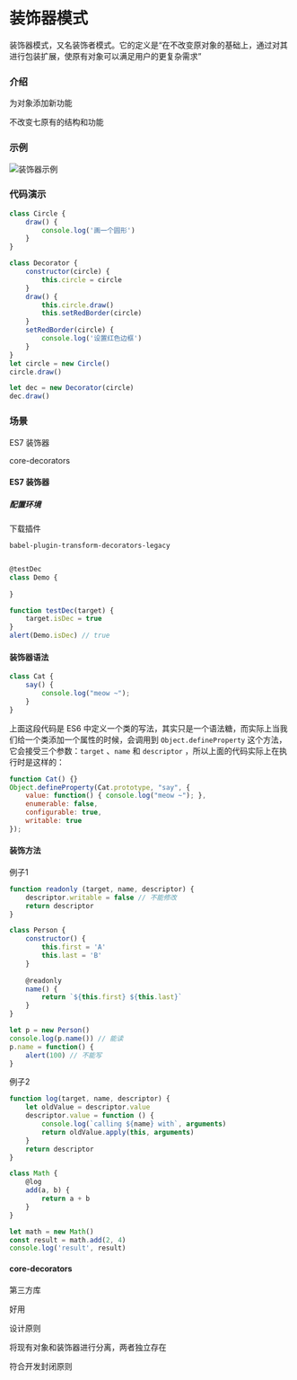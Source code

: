 # 装饰器模式

装饰器模式，又名装饰者模式。它的定义是“在不改变原对象的基础上，通过对其进行包装扩展，使原有对象可以满足用户的更复杂需求”



### 介绍

为对象添加新功能

不改变七原有的结构和功能



### 示例

![装饰器示例](H:\code\elaine\docs\.vuepress\public\images\DesignPattern\装饰器示例.png)



### 代码演示

```javascript
class Circle {
    draw() {
        console.log('画一个圆形')
    }
}

class Decorator {
    constructor(circle) {
        this.circle = circle
    }
    draw() {
        this.circle.draw()
        this.setRedBorder(circle)
    }
    setRedBorder(circle) {
        console.log('设置红色边框')
    }
}
let circle = new Circle()
circle.draw()

let dec = new Decorator(circle)
dec.draw()

```



### 场景

ES7 装饰器

core-decorators



#### ES7 装饰器

##### 配置环境

下载插件

`babel-plugin-transform-decorators-legacy`

```javascript

@testDec
class Demo {
    
}

function testDec(target) {
    target.isDec = true
}
alert(Demo.isDec) // true
```



#### 装饰器语法

```javascript
class Cat {
    say() {
        console.log("meow ~");
    }
}
```

  上面这段代码是 ES6 中定义一个类的写法，其实只是一个语法糖，而实际上当我们给一个类添加一个属性的时候，会调用到 `Object.defineProperty` 这个方法，它会接受三个参数：`target` 、`name` 和 `descriptor` ，所以上面的代码实际上在执行时是这样的： 

```javascript
function Cat() {}
Object.defineProperty(Cat.prototype, "say", {
    value: function() { console.log("meow ~"); },
    enumerable: false,
    configurable: true,
    writable: true
});
```



#### 装饰方法

例子1

```javascript
function readonly (target, name, descriptor) {
    descriptor.writable = false // 不能修改
    return descriptor
}

class Person {
    constructor() {
        this.first = 'A'
        this.last = 'B'
    }
    
    @readonly 
    name() {
        return `${this.first} ${this.last}`
    }
}

let p = new Person()
console.log(p.name()) // 能读
p.name = function() {
    alert(100) // 不能写
}
```

例子2

```javascript
function log(target, name, descriptor) {
    let oldValue = descriptor.value
    descriptor.value = function () {
        console.log(`calling ${name} with`, arguments)
        return oldValue.apply(this, arguments)
    }
    return descriptor
}

class Math {
    @log 
    add(a, b) {
        return a + b
    }
}

let math = new Math()
const result = math.add(2, 4)
console.log('result', result)
```



#### core-decorators

第三方库

好用



设计原则

将现有对象和装饰器进行分离，两者独立存在

符合开发封闭原则